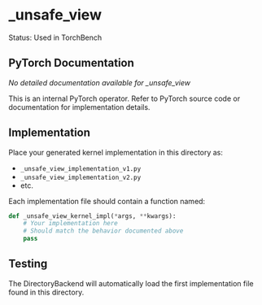 # _unsafe_view

Status: Used in TorchBench

## PyTorch Documentation

*No detailed documentation available for _unsafe_view*

This is an internal PyTorch operator. Refer to PyTorch source code or documentation for implementation details.

## Implementation

Place your generated kernel implementation in this directory as:
- `_unsafe_view_implementation_v1.py`
- `_unsafe_view_implementation_v2.py`
- etc.

Each implementation file should contain a function named:
```python
def _unsafe_view_kernel_impl(*args, **kwargs):
    # Your implementation here
    # Should match the behavior documented above
    pass
```

## Testing

The DirectoryBackend will automatically load the first implementation file found in this directory.
